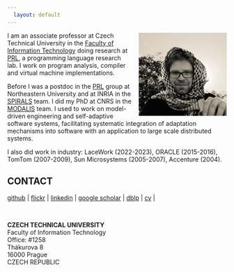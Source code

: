 ```yaml
---
  layout: default
---
```


<img src="/images/me.jpg" alt="Me" style="width: 40%; float: right; margin-top: 0.2em; margin-left: 1em;"/>

I am an associate professor at Czech Technical University in the [Faculty of Information Technology](https://fit.cvut.cz/en) doing research at [PRL](http://prl-prg.github.io), a programming language research lab.
I work on program analysis, compiler and virtual machine implementations.

Before I was a postdoc in the [PRL](https://prl.khoury.northeastern.edu/) group at Northeastern University and at INRIA in the [SPIRALS](https://team.inria.fr/spirals/) team.
I did my PhD at CNRS in the [MODALIS](http://modalis.polytech.unice.fr/) team.
I used to work on model-driven engineering and self-adaptive software systems, facilitating systematic integration of adaptation mechanisms into software with an application to large scale distributed systems.

I also did work in industry: LaceWork (2022-2023), ORACLE (2015-2016), TomTom (2007-2009), Sun Microsystems (2005-2007), Accenture (2004).

## CONTACT

[github](http://github.com/fikovnik/) | [flickr](https://www.flickr.com/photos/121532543@N04/) | [linkedin](http://fr.linkedin.com/in/filipkrikava) | [google scholar](https://scholar.google.com/citations?user=r_GmitIAAAAJ&hl=en) | [dblp](https://dblp.org/pid/05/10588.html) | [cv](https://docs.google.com/document/d/1bRE4fG5A4RprT3axlnukDKkoPIpth48cAqmhOFjstH0/export?format=pdf) |

<br/>

__CZECH TECHNICAL UNIVERSITY__  
Faculty of Information Technology  
Office: #1258  
Thákurova 8  
16000 Prague  
CZECH REPUBLIC  
